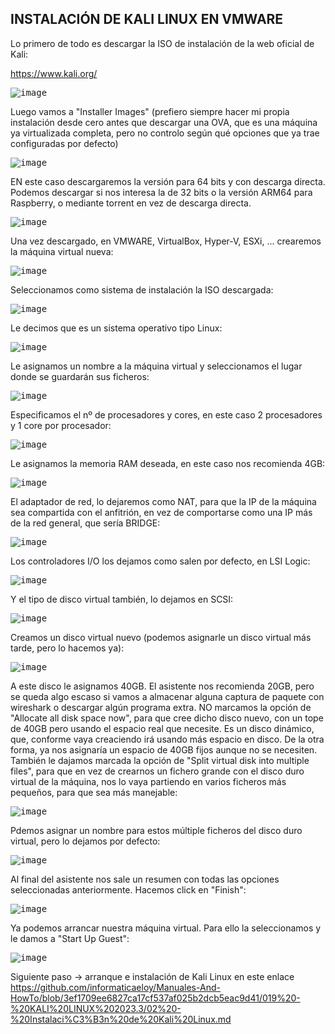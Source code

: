 ## INSTALACIÓN DE KALI LINUX EN VMWARE

Lo primero de todo es descargar la ISO de instalación de la web oficial de Kali:

https://www.kali.org/

<kbd>![image](https://github.com/informaticaeloy/Manuales-And-HowTo/assets/20743678/f2d1d971-cb38-49b9-9954-46e85d420066)</kbd>

Luego vamos a "Installer Images" (prefiero siempre hacer mi propia instalación desde cero antes que descargar una OVA, que es una máquina ya virtualizada completa, pero no controlo según qué opciones que ya trae configuradas por defecto)

<kbd>![image](https://github.com/informaticaeloy/Manuales-And-HowTo/assets/20743678/0be22950-ac18-4811-8717-7d1f7de8e1c0)</kbd>

EN este caso descargaremos la versión para 64 bits y con descarga directa. Podemos descargar si nos interesa la de 32 bits o la versión ARM64 para Raspberry, o mediante torrent en vez de descarga directa.

<kbd>![image](https://github.com/informaticaeloy/Manuales-And-HowTo/assets/20743678/652add30-fab6-4dd7-a815-86efcfe6fb99)</kbd>

Una vez descargado, en VMWARE, VirtualBox, Hyper-V, ESXi, ... crearemos la máquina virtual nueva:

<kbd>![image](https://github.com/informaticaeloy/Manuales-And-HowTo/assets/20743678/36f34907-0f81-4a8a-b6c9-df20144e7165)</kbd>

Seleccionamos como sistema de instalación la ISO descargada:

<kbd>![image](https://github.com/informaticaeloy/Manuales-And-HowTo/assets/20743678/30b7c440-5bc5-4546-bcc3-76482dccac91)</kbd>

Le decimos que es un sistema operativo tipo Linux:

<kbd>![image](https://github.com/informaticaeloy/Manuales-And-HowTo/assets/20743678/823e707a-49ad-47dc-b91b-bde108ba3173)</kbd>

Le asignamos un nombre a la máquina virtual y seleccionamos el lugar donde se guardarán sus ficheros:

<kbd>![image](https://github.com/informaticaeloy/Manuales-And-HowTo/assets/20743678/871d2157-4d79-4057-9333-fb75f5d45629)</kbd>

Especificamos el nº de procesadores y cores, en este caso 2 procesadores y 1 core por procesador:

<kbd>![image](https://github.com/informaticaeloy/Manuales-And-HowTo/assets/20743678/45adcbdd-53ea-4058-9260-7d6e0e94cd54)</kbd>

Le asignamos la memoria RAM deseada, en este caso nos recomienda 4GB:

<kbd>![image](https://github.com/informaticaeloy/Manuales-And-HowTo/assets/20743678/226390c4-499d-445f-9a5e-9372cb831f6f)</kbd>

El adaptador de red, lo dejaremos como NAT, para que la IP de la máquina sea compartida con el anfitrión, en vez de comportarse como una IP más de la red general, que sería BRIDGE:

<kbd>![image](https://github.com/informaticaeloy/Manuales-And-HowTo/assets/20743678/5154e9a1-0de3-4f3b-a5e8-2da57ac64d87)</kbd>

Los controladores I/O los dejamos como salen por defecto, en LSI Logic:

<kbd>![image](https://github.com/informaticaeloy/Manuales-And-HowTo/assets/20743678/ebf2cf4b-6d12-49d4-ab0e-87dd46081ceb)</kbd>

Y el tipo de disco virtual también, lo dejamos en SCSI:

<kbd>![image](https://github.com/informaticaeloy/Manuales-And-HowTo/assets/20743678/ea983132-83c5-4903-bbef-2bd7793ff09f)</kbd>

Creamos un disco virtual nuevo (podemos asignarle un disco virtual más tarde, pero lo hacemos ya):

<kbd>![image](https://github.com/informaticaeloy/Manuales-And-HowTo/assets/20743678/9c1fe918-05b4-4734-a0c5-20e789a76926)</kbd>

A este disco le asignamos 40GB. El asistente nos recomienda 20GB, pero se queda algo escaso si vamos a almacenar alguna captura de paquete con wireshark  o descargar algún programa extra. NO marcamos la opción de "Allocate all disk space now", para que cree dicho disco nuevo, con un tope de 40GB pero usando el espacio real que necesite. Es un disco dinámico, que, conforme vaya creaciendo irá usando más espacio en disco. De la otra forma, ya nos asignaría un espacio de 40GB fijos aunque no se necesiten. También le dajamos marcada la opción de "Split virtual disk into multiple files", para que en vez de crearnos un fichero grande con el disco duro virtual de la máquina, nos lo vaya partiendo en varios ficheros más pequeños, para que sea más manejable:

<kbd>![image](https://github.com/informaticaeloy/Manuales-And-HowTo/assets/20743678/3c13fb79-2d6b-4e6d-8fa7-0132bca2f544)</kbd>

Pdemos asignar un nombre para estos múltiple ficheros del disco duro virtual, pero lo dejamos por defecto:

<kbd>![image](https://github.com/informaticaeloy/Manuales-And-HowTo/assets/20743678/db70ffef-843b-4dd6-9b3b-b1993599057c)</kbd>

Al final del asistente nos sale un resumen con todas las opciones seleccionadas anteriormente. Hacemos click en "Finish":

<kbd>![image](https://github.com/informaticaeloy/Manuales-And-HowTo/assets/20743678/5e9eb892-c514-405d-9362-11be630dd611)</kbd>

Ya podemos arrancar nuestra máquina virtual. Para ello la seleccionamos y le damos a "Start Up Guest":

<kbd>![image](https://github.com/informaticaeloy/Manuales-And-HowTo/assets/20743678/4c15bb59-ff73-484c-a5ee-5b8c3e215d92)</kbd>

Siguiente paso -> arranque e instalación de Kali Linux en este enlace https://github.com/informaticaeloy/Manuales-And-HowTo/blob/3ef1709ee6827ca17cf537af025b2dcb5eac9d41/019%20-%20KALI%20LINUX%202023.3/02%20-%20Instalaci%C3%B3n%20de%20Kali%20Linux.md

